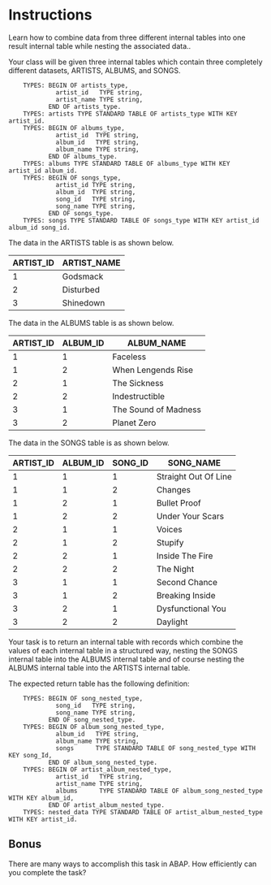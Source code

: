 # Instructions

Learn how to combine data from three different internal tables into one result internal table while nesting the associated data.. 

Your class will be given three internal tables which contain three completely different datasets, ARTISTS, ALBUMS, and SONGS. 


```abap
    TYPES: BEGIN OF artists_type,
             artist_id   TYPE string,
             artist_name TYPE string,
           END OF artists_type.
    TYPES: artists TYPE STANDARD TABLE OF artists_type WITH KEY artist_id.
    TYPES: BEGIN OF albums_type,
             artist_id  TYPE string,
             album_id   TYPE string,
             album_name TYPE string,
           END OF albums_type.
    TYPES: albums TYPE STANDARD TABLE OF albums_type WITH KEY artist_id album_id.
    TYPES: BEGIN OF songs_type,
             artist_id TYPE string,
             album_id  TYPE string,
             song_id   TYPE string,
             song_name TYPE string,
           END OF songs_type.
    TYPES: songs TYPE STANDARD TABLE OF songs_type WITH KEY artist_id album_id song_id.

```

The data in the ARTISTS table is as shown below.

| ARTIST_ID | ARTIST_NAME | 
| --- | --- | 
| 1 | Godsmack | 
| 2 | Disturbed | 
| 3 | Shinedown | 

The data in the ALBUMS table is as shown below.

| ARTIST_ID | ALBUM_ID | ALBUM_NAME |
| --- | --- | --- |
| 1 | 1 | Faceless | 
| 1 | 2 | When Lengends Rise |
| 2 | 1 | The Sickness |
| 2 | 2 | Indestructible | 
| 3 | 1 | The Sound of Madness |
| 3 | 2 | Planet Zero |

The data in the SONGS table is as shown below.

| ARTIST_ID | ALBUM_ID | SONG_ID | SONG_NAME |
| --- | --- | --- | --- |
| 1 | 1 | 1 | Straight Out Of Line |
| 1 | 1 | 2 | Changes |
| 1 | 2 | 1 | Bullet Proof |
| 1 | 2 | 2 | Under Your Scars |
| 2 | 1 | 1 | Voices |
| 2 | 1 | 2 | Stupify |
| 2 | 2 | 1 | Inside The Fire |
| 2 | 2 | 2 | The Night |
| 3 | 1 | 1 | Second Chance |
| 3 | 1 | 2 | Breaking Inside |
| 3 | 2 | 1 | Dysfunctional You |
| 3 | 2 | 2 | Daylight |

Your task is to return an internal table with records which combine the values of each internal table in a structured way, nesting the SONGS internal table into the ALBUMS internal table and of course nesting the ALBUMS internal table into the ARTISTS internal table.  

The expected return table has the following definition:

```abap
    TYPES: BEGIN OF song_nested_type,
             song_id   TYPE string,
             song_name TYPE string,
           END OF song_nested_type.
    TYPES: BEGIN OF album_song_nested_type,
             album_id   TYPE string,
             album_name TYPE string,
             songs      TYPE STANDARD TABLE OF song_nested_type WITH KEY song_Id,
           END OF album_song_nested_type.
    TYPES: BEGIN OF artist_album_nested_type,
             artist_id   TYPE string,
             artist_name TYPE string,
             albums      TYPE STANDARD TABLE OF album_song_nested_type WITH KEY album_id,
           END OF artist_album_nested_type.
    TYPES: nested_data TYPE STANDARD TABLE OF artist_album_nested_type WITH KEY artist_id.
```

## Bonus

There are many ways to accomplish this task in ABAP. How efficiently can you complete the task? 
